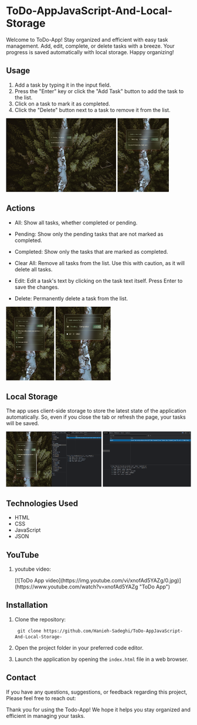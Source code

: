 # ToDo-AppJavaScript-And-Local-Storage
Welcome to ToDo-App! Stay organized and efficient with easy task management. Add, edit, complete, or delete tasks with a breeze. Your progress is saved automatically with local storage. Happy organizing!

## Usage

1. Add a task by typing it in the input field.
2. Press the "Enter" key or click the "Add Task" button to add the task to the list.
3. Click on a task to mark it as completed.
4. Click the "Delete" button next to a task to remove it from the list.

<p>
    <img src="./public/Img/img2/1.png" width="300" height="200" />
    <img src="./public/Img/img2/2.png" width="140" height="200" />
</p>

## Actions

- All: Show all tasks, whether completed or pending.

- Pending: Show only the pending tasks that are not marked as completed.

- Completed: Show only the tasks that are marked as completed.

- Clear All: Remove all tasks from the list. Use this with caution, as it will delete all tasks.

- Edit: Edit a task's text by clicking on the task text itself. Press Enter to save the changes.

- Delete: Permanently delete a task from the list.

<p>
 <img src="./public/Img/img2/3.png" height="200" />
 <img src="./public/Img/img2/4.png" width="150" height="200" />
</p>
 
## Local Storage

The app uses client-side storage to store the latest state of the application automatically. So, even if you close the tab or refresh the page, your tasks will be saved.

<p>
 <img src="./public/Img/img2/5.png" width="260" height="150" />
 <img src="./public/Img/img2/6.png" width="240" height="150" />
</p>

## Technologies Used

- HTML
- CSS
- JavaScript
- JSON

<h2>YouTube</h2>
<ol>
    <li>
     <p>youtube video:</p>
     [![ToDo App video](https://img.youtube.com/vi/xnofAd5YAZg/0.jpg)](https://www.youtube.com/watch?v=xnofAd5YAZg "ToDo App")
    </li>
</ol>

<h2>Installation</h2>
<ol>
    <li>
        <p>Clone the repository:</p>
        <pre><code> git clone https://github.com/Hanieh-Sadeghi/ToDo-AppJavaScript-And-Local-Storage-
</code></pre>
    </li>
    <li><p>Open the project folder in your preferred code editor.</p></li>
    <li>
        <p>
            Launch the application by opening the
            <code>index.html</code> file in a web browser.
        </p>
    </li>
</ol>

<h2>Contact</h2>
<p>
    If you have any questions, suggestions, or feedback regarding this project,
    Please feel free to reach out:
</p>

<p>
    Thank you for using the Todo-App! We hope it helps you stay organized and
    efficient in managing your tasks.
</p>
